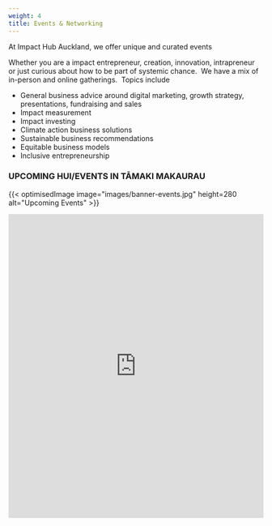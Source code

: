 ```yaml
---
weight: 4
title: Events & Networking
---
```

At Impact Hub Auckland, we offer unique and curated events 

Whether you are a impact entrepreneur, creation, innovation, intrapreneur or just curious about how to be part of systemic chance.  We have a mix of in-person and online gatherings.  Topics include

* General business advice around digital marketing, growth strategy, presentations, fundraising and sales
* Impact measurement
* Impact investing
* Climate action business solutions
* Sustainable business recommendations
* Equitable business models
* Inclusive entrepreneurship

### UPCOMING HUI/EVENTS IN TĀMAKI MAKAURAU

{{< optimisedImage image="images/banner-events.jpg" height=280    alt="Upcoming Events" >}}

<iframe id="iframe-container" src="https://events.humanitix.com/know-your-numbers/tickets?w=true&p=%23353337" width="100%" height="600px" frameborder="0"></iframe>
    <script>
        var humanitix = {
            findPos: function(obj) {
                var curtop = 0;
                if (obj.offsetParent) {
                do {
                    curtop += obj.offsetTop;
                } while ((obj = obj.offsetParent));
                return \[curtop];
                }
            }
        };
        window.addEventListener('message', function (e) {
            if (e.origin !== "https://events.humanitix.com"){
                return;
            }   
            var messageData = e.data;
            var iframeEl = document.getElementById('iframe-container');
            if (iframeEl && messageData && !isNaN(messageData.scrollHeight)){
                iframeEl.style.height = messageData.scrollHeight + 'px';
            }
            if (iframeEl && messageData && messageData.pageChange) {
              window.scroll(0, humanitix.findPos(iframeEl));
          }

```

```